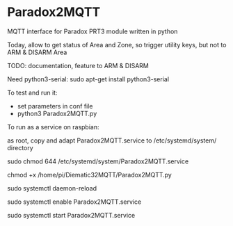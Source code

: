 # Paradox2MQTT
MQTT interface for Paradox PRT3 module written in python 

Today, allow to get status of Area and Zone, so trigger utility keys, but not to ARM & DISARM Area

TODO: documentation, feature to ARM & DISARM

Need python3-serial: sudo apt-get install python3-serial

To test and run it:
- set parameters in conf file
- python3 Paradox2MQTT.py


To run as a service on raspbian:

as root, copy and adapt Paradox2MQTT.service to /etc/systemd/system/ directory

sudo chmod 644 /etc/systemd/system/Paradox2MQTT.service

chmod +x /home/pi/Diematic32MQTT/Paradox2MQTT.py

sudo systemctl daemon-reload

sudo systemctl enable Paradox2MQTT.service

sudo systemctl start Paradox2MQTT.service
